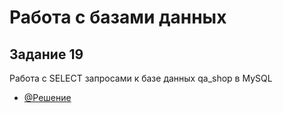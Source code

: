 # Работа с базами данных
## Задание 19
Работа с SELECT запросами к базе данных qa_shop в MySQL
- [@Решение](https://docs.google.com/spreadsheets/d/1jUGB-CBjwcvA6nRNofE7qdUw_UaTXb0zs8f-oRBr9O4/edit?usp=sharing)
